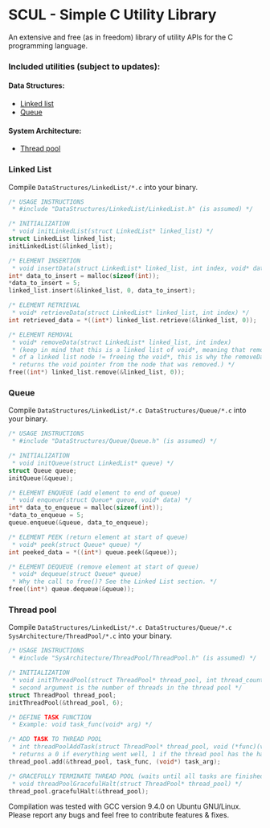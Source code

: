 # SCUL - Simple C Utility Library
An extensive and free (as in freedom) library of utility APIs for the C programming language.
### Included utilities (subject to updates):
#### Data Structures:
- [Linked list](#linked-list)
- [Queue](#queue)
#### System Architecture:
- [Thread pool](#thread-pool)

### Linked List
Compile `DataStructures/LinkedList/*.c` into your binary.
```C
/* USAGE INSTRUCTIONS 
 * #include "DataStructures/LinkedList/LinkedList.h" (is assumed) */

/* INITIALIZATION
 * void initLinkedList(struct LinkedList* linked_list) */
struct LinkedList linked_list;
initLinkedList(&linked_list);

/* ELEMENT INSERTION
 * void insertData(struct LinkedList* linked_list, int index, void* data) */
int* data_to_insert = malloc(sizeof(int));
*data_to_insert = 5;
linked_list.insert(&linked_list, 0, data_to_insert);

/* ELEMENT RETRIEVAL
 * void* retrieveData(struct LinkedList* linked_list, int index) */
int retrieved_data = *((int*) linked_list.retrieve(&linked_list, 0));

/* ELEMENT REMOVAL
 * void* removeData(struct LinkedList* linked_list, int index) 
 * (keep in mind that this is a linked list of void*, meaning that removal
 * of a linked list node != freeing the void*, this is why the removeData() function
 * returns the void pointer from the node that was removed.) */
free((int*) linked_list.remove(&linked_list, 0));
```
### Queue
Compile `DataStructures/LinkedList/*.c DataStructures/Queue/*.c` into your binary.
```C
/* USAGE INSTRUCTIONS 
 * #include "DataStructures/Queue/Queue.h" (is assumed) */

/* INITIALIZATION
 * void initQueue(struct LinkedList* queue) */
struct Queue queue;
initQueue(&queue);

/* ELEMENT ENQUEUE (add element to end of queue)
 * void enqueue(struct Queue* queue, void* data) */
int* data_to_enqueue = malloc(sizeof(int));
*data_to_enqueue = 5;
queue.enqueue(&queue, data_to_enqueue);

/* ELEMENT PEEK (return element at start of queue)
 * void* peek(struct Queue* queue) */
int peeked_data = *((int*) queue.peek(&queue));

/* ELEMENT DEQUEUE (remove element at start of queue)
 * void* dequeue(struct Queue* queue) 
 * Why the call to free()? See the Linked List section. */
free((int*) queue.dequeue(&queue));
```
### Thread pool
Compile `DataStructures/LinkedList/*.c DataStructures/Queue/*.c SysArchitecture/ThreadPool/*.c` into your binary.
```C
/* USAGE INSTRUCTIONS
 * #include "SysArchitecture/ThreadPool/ThreadPool.h" (is assumed) */

/* INITIALIZATION
 * void initThreadPool(struct ThreadPool* thread_pool, int thread_count) 
 * second argument is the number of threads in the thread pool */
struct ThreadPool thread_pool;
initThreadPool(&thread_pool, 6);

/* DEFINE TASK FUNCTION 
 * Example: void task_func(void* arg) */

/* ADD TASK TO THREAD POOL
 * int threadPoolAddTask(struct ThreadPool* thread_pool, void (*func)(void*), void* arg) 
 * returns a 0 if everything went well, 1 if the thread pool has the halt flag set */
thread_pool.add(&thread_pool, task_func, (void*) task_arg);

/* GRACEFULLY TERMINATE THREAD POOL (waits until all tasks are finished before freeing the thread pool memory
 * void threadPoolGracefulHalt(struct ThreadPool* thread_pool) */
thread_pool.gracefulHalt(&thread_pool);
```

Compilation was tested with GCC  version 9.4.0 on Ubuntu GNU/Linux.
Please report any bugs and feel free to contribute features & fixes. 
